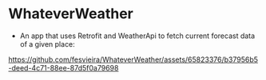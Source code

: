 # WhateverWeather

- An app that uses Retrofit and WeatherApi to fetch current forecast data of a given place:


https://github.com/fesvieira/WhateverWeather/assets/65823376/b37956b5-deed-4c71-88ee-87d5f0a79698


<p align="center">
  
</p>
